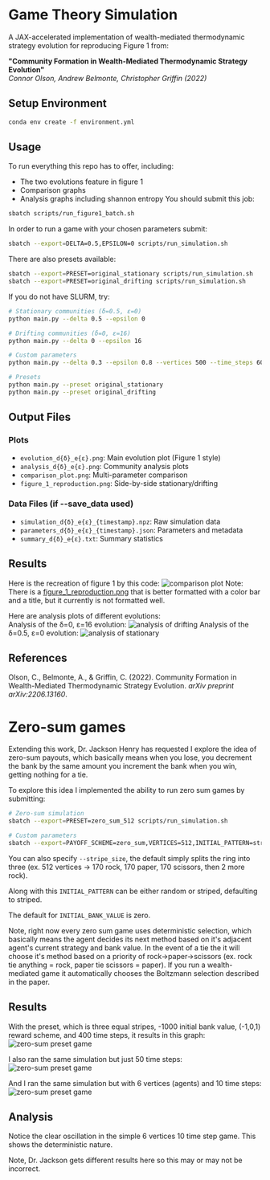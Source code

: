 # Game Theory Simulation

A JAX-accelerated implementation of wealth-mediated thermodynamic strategy evolution for reproducing Figure 1 from:

**"Community Formation in Wealth-Mediated Thermodynamic Strategy Evolution"**  
*Connor Olson, Andrew Belmonte, Christopher Griffin (2022)*

## Setup Environment

```bash
conda env create -f environment.yml
```

## Usage

To run everything this repo has to offer, including:
- The two evolutions feature in figure 1
- Comparison graphs
- Analysis graphs including shannon entropy
You should submit this job:
```bash
sbatch scripts/run_figure1_batch.sh
```

In order to run a game with your chosen parameters submit:
```bash
sbatch --export=DELTA=0.5,EPSILON=0 scripts/run_simulation.sh
```

There are also presets available:
```bash
sbatch --export=PRESET=original_stationary scripts/run_simulation.sh
sbatch --export=PRESET=original_drifting scripts/run_simulation.sh
```

If you do not have SLURM, try:

```bash
# Stationary communities (δ=0.5, ε=0)
python main.py --delta 0.5 --epsilon 0

# Drifting communities (δ=0, ε=16)  
python main.py --delta 0 --epsilon 16

# Custom parameters
python main.py --delta 0.3 --epsilon 0.8 --vertices 500 --time_steps 600

# Presets
python main.py --preset original_stationary
python main.py --preset original_drifting
```

## Output Files

### Plots
- `evolution_d{δ}_e{ε}.png`: Main evolution plot (Figure 1 style)
- `analysis_d{δ}_e{ε}.png`: Community analysis plots
- `comparison_plot.png`: Multi-parameter comparison
- `figure_1_reproduction.png`: Side-by-side stationary/drifting

### Data Files (if --save_data used)
- `simulation_d{δ}_e{ε}_{timestamp}.npz`: Raw simulation data
- `parameters_d{δ}_e{ε}_{timestamp}.json`: Parameters and metadata
- `summary_d{δ}_e{ε}.txt`: Summary statistics

## Results 

Here is the recreation of figure 1 by this code:
![comparison plot](./plots/analysis/comparison_plots.png)
Note: There is a [figure_1_reproduction.png](./plots/figure_1_reproduction.png) that is better formatted with a color bar and a title, but it currently is not formatted well.

Here are analysis plots of different evolutions:  
Analysis of the δ=0, ε=16 evolution:
![analysis of drifting](./plots/analysis/analysis_d0.0_e16.0.png)
Analysis of the δ=0.5, ε=0 evolution:
![analysis of stationary](./plots/analysis/analysis_d0.5_e0.0.png)

## References

Olson, C., Belmonte, A., & Griffin, C. (2022). Community Formation in Wealth-Mediated Thermodynamic Strategy Evolution. *arXiv preprint arXiv:2206.13160*.

# Zero-sum games

Extending this work, Dr. Jackson Henry has requested I explore the idea of zero-sum payouts, which basically means when you lose, you decrement the bank by the same amount you increment the bank when you win, getting nothing for a tie. 

To explore this idea I implemented the ability to run zero sum games by submitting:
```bash
# Zero-sum simulation
sbatch --export=PRESET=zero_sum_512 scripts/run_simulation.sh

# Custom parameters
sbatch --export=PAYOFF_SCHEME=zero_sum,VERTICES=512,INITIAL_PATTERN=striped,INITIAL_BANK_VALUE=-1000,time_steps=400 scripts/run_simulation.sh
```
You can also specify `--stripe_size`, the default simply splits the ring into three (ex. 512 vertices -> 170 rock, 170 paper, 170 scissors, then 2 more rock).

Along with this `INITIAL_PATTERN` can be either random or striped, defaulting to striped.

The default for `INITIAL_BANK_VALUE` is zero.

Note, right now every zero sum game uses deterministic selection, which basically means the agent decides its next method based on it's adjacent agent's current strategy and bank value. In the event of a tie the it will choose it's method based on a priority of rock->paper->scissors (ex. rock tie anything = rock, paper tie scissors = paper).
If you run a wealth-mediated game it automatically chooses the Boltzmann selection described in the paper.

## Results

With the preset, which is three equal stripes, -1000 initial bank value, (-1,0,1) reward scheme, and 400 time steps, it results in this graph:
![zero-sum preset game](./plots/zero_sum_evolution_512agents_400steps.png)

I also ran the same simulation but just 50 time steps:
![zero-sum preset game](./plots/zero_sum_evolution_512agents_50steps.png)

And I ran the same simulation but with 6 vertices (agents) and 10 time steps:
![zero-sum preset game](./plots/zero_sum_evolution_6agents_10steps.png)

## Analysis

Notice the clear oscillation in the simple 6 vertices 10 time step game. This shows the deterministic nature. 

Note, Dr. Jackson gets different results here so this may or may not be incorrect.